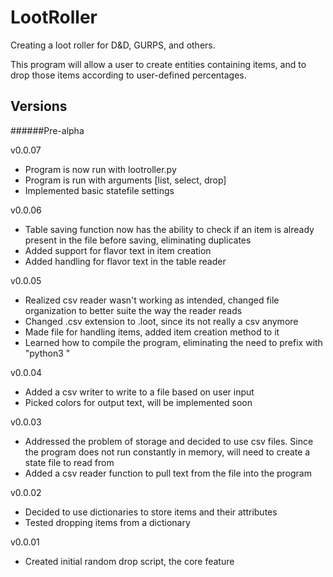 # LootRoller
Creating a loot roller for D&amp;D, GURPS, and others.

This program will allow a user to create entities containing items, and to drop those items according to user-defined 
percentages.

## Versions

######Pre-alpha

v0.0.07
- Program is now run with lootroller.py
- Program is run with arguments [list, select, drop]
- Implemented basic statefile settings

v0.0.06
- Table saving function now has the ability to check if an item is already present in the file before saving, eliminating duplicates
- Added support for flavor text in item creation
- Added handling for flavor text in the table reader

v0.0.05
- Realized csv reader wasn't working as intended, changed file organization to better suite the way the reader reads
- Changed .csv extension to .loot, since its not really a csv anymore
- Made file for handling items, added item creation method to it
- Learned how to compile the program, eliminating the need to prefix with "python3 "

v0.0.04
- Added a csv writer to write to a file based on user input
- Picked colors for output text, will be implemented soon

v0.0.03
- Addressed the problem of storage and decided to use csv files. Since the program does not run constantly in memory, will need to create a state file to read from
- Added a csv reader function to pull text from the file into the program

v0.0.02
- Decided to use dictionaries to store items and their attributes
- Tested dropping items from a dictionary

v0.0.01
- Created initial random drop script, the core feature
